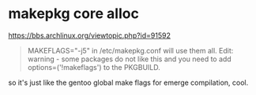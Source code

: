# makepkg core alloc

https://bbs.archlinux.org/viewtopic.php?id=91592

>MAKEFLAGS="-j5" in /etc/makepkg.conf will use them all.
>Edit: warning - some packages do not like this and you need to add options=('!makeflags') to the PKGBUILD.

so it's just like the gentoo global make flags for 
emerge compilation, cool.
